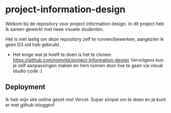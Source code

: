 # project-information-design

Welkom bij de repository voor project information design. In dit project heb ik samen gewerkt met twee visuele studenten.

Het is niet lastig om deze repository zelf te runnen/bewerken, aangezien ik geen D3 oid heb gebruikt.
- Het enige wat je hoeft te doen is het te clonen: https://github.com/romyjkk/project-information-design
Vervolgens kun je zelf aanpassingen maken en hem runnen door live te gaan via visual studio code :)

## Deployment
Ik heb mijn site online gezet met Vercel. Super simpel om te doen en je kunt er met github inloggen!
